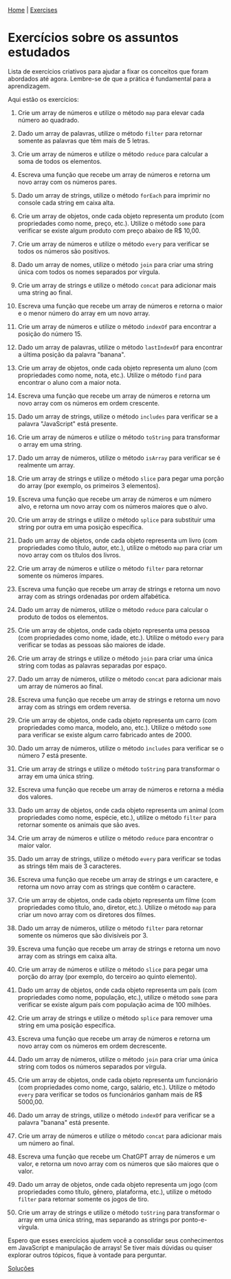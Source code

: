 [Home](https://mervy.github.io/js-string-and-array/) | [Exercises](https://mervy.github.io/js-string-and-array/pages/exercises)

# Exercícios sobre os assuntos estudados

Lista de exercícios criativos para ajudar a fixar os conceitos que foram abordados até agora. Lembre-se de que a prática é fundamental para a aprendizagem. 

Aqui estão os exercícios:

1. Crie um array de números e utilize o método `map` para elevar cada número ao quadrado.

2. Dado um array de palavras, utilize o método `filter` para retornar somente as palavras que têm mais de 5 letras.

3. Crie um array de números e utilize o método `reduce` para calcular a soma de todos os elementos.

4. Escreva uma função que recebe um array de números e retorna um novo array com os números pares.

5. Dado um array de strings, utilize o método `forEach` para imprimir no console cada string em caixa alta.

6. Crie um array de objetos, onde cada objeto representa um produto (com propriedades como nome, preço, etc.). Utilize o método `some` para verificar se existe algum produto com preço abaixo de R$ 10,00.

7. Crie um array de números e utilize o método `every` para verificar se todos os números são positivos.

8. Dado um array de nomes, utilize o método `join` para criar uma string única com todos os nomes separados por vírgula.

9. Crie um array de strings e utilize o método `concat` para adicionar mais uma string ao final.

10. Escreva uma função que recebe um array de números e retorna o maior e o menor número do array em um novo array.

11. Crie um array de números e utilize o método `indexOf` para encontrar a posição do número 15.

12. Dado um array de palavras, utilize o método `lastIndexOf` para encontrar a última posição da palavra "banana".

13. Crie um array de objetos, onde cada objeto representa um aluno (com propriedades como nome, nota, etc.). Utilize o método `find` para encontrar o aluno com a maior nota.

14. Escreva uma função que recebe um array de números e retorna um novo array com os números em ordem crescente.

15. Dado um array de strings, utilize o método `includes` para verificar se a palavra "JavaScript" está presente.

16. Crie um array de números e utilize o método `toString` para transformar o array em uma string.

17. Dado um array de números, utilize o método `isArray` para verificar se é realmente um array.

18. Crie um array de strings e utilize o método `slice` para pegar uma porção do array (por exemplo, os primeiros 3 elementos).

19. Escreva uma função que recebe um array de números e um número alvo, e retorna um novo array com os números maiores que o alvo.

20. Crie um array de strings e utilize o método `splice` para substituir uma string por outra em uma posição específica.

21. Dado um array de objetos, onde cada objeto representa um livro (com propriedades como título, autor, etc.), utilize o método `map` para criar um novo array com os títulos dos livros.

22. Crie um array de números e utilize o método `filter` para retornar somente os números ímpares.

23. Escreva uma função que recebe um array de strings e retorna um novo array com as strings ordenadas por ordem alfabética.

24. Dado um array de números, utilize o método `reduce` para calcular o produto de todos os elementos.

25. Crie um array de objetos, onde cada objeto representa uma pessoa (com propriedades como nome, idade, etc.). Utilize o método `every` para verificar se todas as pessoas são maiores de idade.

26. Crie um array de strings e utilize o método `join` para criar uma única string com todas as palavras separadas por espaço.

27. Dado um array de números, utilize o método `concat` para adicionar mais um array de números ao final.

28. Escreva uma função que recebe um array de strings e retorna um novo array com as strings em ordem reversa.

29. Crie um array de objetos, onde cada objeto representa um carro (com propriedades como marca, modelo, ano, etc.). Utilize o método `some` para verificar se existe algum carro fabricado antes de 2000.

30. Dado um array de números, utilize o método `includes` para verificar se o número 7 está presente.

31. Crie um array de strings e utilize o método `toString` para transformar o array em uma única string.

32. Escreva uma função que recebe um array de números e retorna a média dos valores.

33. Dado um array de objetos, onde cada objeto representa um animal (com propriedades como nome, espécie, etc.), utilize o método `filter` para retornar somente os animais que são aves.

34. Crie um array de números e utilize o método `reduce` para encontrar o maior valor.

35. Dado um array de strings, utilize o método `every` para verificar se todas as strings têm mais de 3 caracteres.

36. Escreva uma função que recebe um array de strings e um caractere, e retorna um novo array com as strings que contêm o caractere.

37. Crie um array de objetos, onde cada objeto representa um filme (com propriedades como título, ano, diretor, etc.). Utilize o método `map` para criar um novo array com os diretores dos filmes.

38. Dado um array de números, utilize o método `filter` para retornar somente os números que são divisíveis por 3.

39. Escreva uma função que recebe um array de strings e retorna um novo array com as strings em caixa alta.

40. Crie um array de números e utilize o método `slice` para pegar uma porção do array (por exemplo, do terceiro ao quinto elemento).

41. Dado um array de objetos, onde cada objeto representa um país (com propriedades como nome, população, etc.), utilize o método `some` para verificar se existe algum país com população acima de 100 milhões.

42. Crie um array de strings e utilize o método `splice` para remover uma string em uma posição específica.

43. Escreva uma função que recebe um array de números e retorna um novo array com os números em ordem decrescente.

44. Dado um array de números, utilize o método `join` para criar uma única string com todos os números separados por vírgula.

45. Crie um array de objetos, onde cada objeto representa um funcionário (com propriedades como nome, cargo, salário, etc.). Utilize o método `every` para verificar se todos os funcionários ganham mais de R$ 5000,00.

46. Dado um array de strings, utilize o método `indexOf` para verificar se a palavra "banana" está presente.

47. Crie um array de números e utilize o método `concat` para adicionar mais um número ao final.

48. Escreva uma função que recebe um
ChatGPT
 array de números e um valor, e retorna um novo array com os números que são maiores que o valor.

49. Dado um array de objetos, onde cada objeto representa um jogo (com propriedades como título, gênero, plataforma, etc.), utilize o método `filter` para retornar somente os jogos de tiro.

50. Crie um array de strings e utilize o método `toString` para transformar o array em uma única string, mas separando as strings por ponto-e-vírgula.

Espero que esses exercícios ajudem você a consolidar seus conhecimentos em JavaScript e manipulação de arrays! Se tiver mais dúvidas ou quiser explorar outros tópicos, fique à vontade para perguntar.

 [Soluções](https://mervy.github.io/js-string-and-array/pages/solutions)